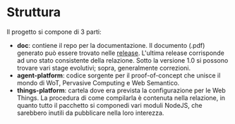 # Struttura
Il progetto si compone di 3 parti:
 - **doc**: contiene il repo per la documentazione. Il documento (.pdf) generato può essere trovato nelle [release](https://github.com/Martinocom/pervasive-semantic-exam/releases). L'ultima release corrisponde ad uno stato consistente della relazione. Sotto la versione 1.0 si possono trovare vari stage evolutivi; sopra, generalmente correzioni.
 - **agent-platform**: codice sorgente per il proof-of-concept che unisce il mondo di WoT, Pervasive Computing e Web Semantico.
 - **things-platform**: cartela dove era prevista la configurazione per le Web Things. La procedura di come compilarla è contenuta nella relazione, in quanto tutto il pacchetto si componedi vari moduli NodeJS, che sarebbero inutili da pubblicare nella loro interezza.
